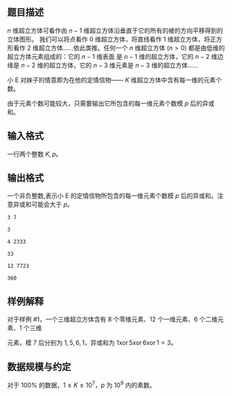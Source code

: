 ## 题目描述

$n$ 维超立方体可看作由 $n-1$ 维超立方体沿垂直于它的所有的棱的方向平移得到的立体图形。 我们可以将点看作 $0$ 维超立方体，将直线看作 $1$ 维超立方体，将正方形看作 $2$ 维超立方体……依此类推。任何一个 $n$ 维超立方体 $(n>0)$ 都是由低维的超立方体元素组成的：它的 $n-1$ 维表面 是 $n-1$ 维的超立方体，它的 $n-2$ 维边缘是 $n-2$ 维的超立方体，它的 $n-3$ 维元素是 $n-3$ 维的超立方体……

小 E 对妹子的情意即为在他的定情信物—— $K$ 维超立方体中含有每一维的元素个数。

由于元素个数可能较大，只需要输出它所包含的每一维元素个数模 $p$ 后的异或和。

## 输入格式

一行两个整数 $K,p$。

## 输出格式

一个非负整数,表示小 E 的定情信物所包含的每一维元素个数模 $p$ 后的异或和。注意异或和可能会大于 $p$。

```input1
3 7
```

```output1
3
```

```input2
4 2333
```

```output2
33
```

```input3
12 7723
```

```output3
360
```

## 样例解释

对于样例 #1，一个三维超立方体含有 $8$ 个零维元素、$12$ 个一维元素、$6$ 个二维元素、$1$ 个三维

元素，模 $7$ 后分别为 $1,5,6,1$，异或和为 $1\operatorname{xor} 5\operatorname{xor}6\operatorname{xor}1=3$。

## 数据规模与约定

对于 $100\%$ 的数据，$1\leq K \leq 10^7$，$p$ 为 $10^9$ 内的素数。

